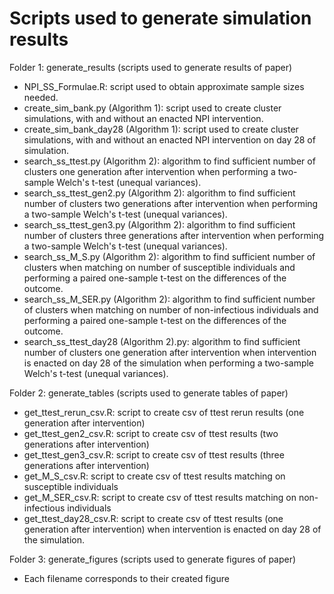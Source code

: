 # Scripts used to generate simulation results

Folder 1: generate_results (scripts used to generate results of paper)
- NPI_SS_Formulae.R: script used to obtain approximate sample sizes needed.
- create_sim_bank.py (Algorithm 1): script used to create cluster simulations, with and without an enacted NPI intervention.
- create_sim_bank_day28 (Algorithm 1): script used to create cluster simulations, with and without an enacted NPI intervention on day 28 of simulation.
- search_ss_ttest.py (Algorithm 2): algorithm to find sufficient number of clusters one generation after intervention when performing a two-sample Welch's t-test (unequal variances).
- search_ss_ttest_gen2.py (Algorithm 2): algorithm to find sufficient number of clusters two generations after intervention when performing a two-sample Welch's t-test (unequal variances).
- search_ss_ttest_gen3.py (Algorithm 2): algorithm to find sufficient number of clusters three generations after intervention when performing a two-sample Welch's t-test (unequal variances).
- search_ss_M_S.py (Algorithm 2): algorithm to find sufficient number of clusters when matching on number of susceptible individuals and performing a paired one-sample t-test on the differences of the outcome.
- search_ss_M_SER.py (Algorithm 2): algorithm to find sufficient number of clusters when matching on number of non-infectious individuals and performing a paired one-sample t-test on the differences of the outcome.
- search_ss_ttest_day28 (Algorithm 2).py: algorithm to find sufficient number of clusters one generation after intervention when intervention is enacted on day 28 of the simulation when performing a two-sample Welch's t-test (unequal variances).

Folder 2: generate_tables (scripts used to generate tables of paper)
- get_ttest_rerun_csv.R: script to create csv of ttest rerun results (one generation after intervention)
- get_ttest_gen2_csv.R: script to create csv of ttest results (two generations after intervention)
- get_ttest_gen3_csv.R: script to create csv of ttest results (three generations after intervention)
- get_M_S_csv.R: script to create csv of ttest results matching on susceptible individuals
- get_M_SER_csv.R: script to create csv of ttest results matching on non-infectious individuals
- get_ttest_day28_csv.R: script to create csv of ttest results (one generation after intervention) when intervention is enacted on day 28 of the simulation.

Folder 3: generate_figures (scripts used to generate figures of paper)
- Each filename corresponds to their created figure
